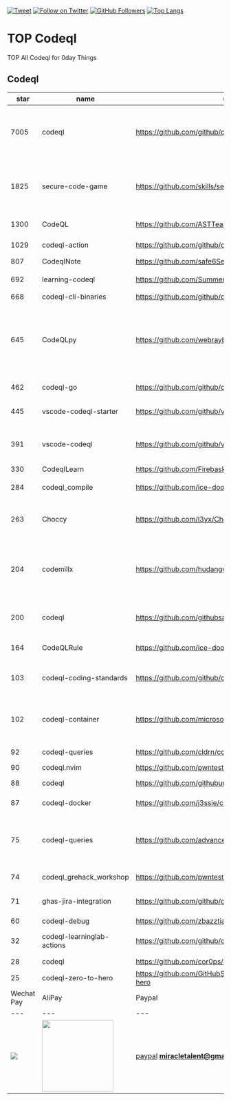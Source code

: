 [![Tweet](https://img.shields.io/twitter/url/http/Hktalent3135773.svg?style=social)](https://twitter.com/intent/follow?screen_name=Hktalent3135773) [![Follow on Twitter](https://img.shields.io/twitter/follow/Hktalent3135773.svg?style=social&label=Follow)](https://twitter.com/intent/follow?screen_name=Hktalent3135773) [![GitHub Followers](https://img.shields.io/github/followers/hktalent.svg?style=social&label=Follow)](https://github.com/hktalent/)
[![Top Langs](https://profile-counter.glitch.me/hktalent/count.svg)](https://51pwn.com)
<!-- header -->
# TOP Codeql
TOP All Codeql for 0day  Things
## Codeql
|star|name|url|des|
|---|---|---|---|
|7005|codeql|https://github.com/github/codeql|CodeQL: the libraries and queries that power security researchers around the world, as well as code scanning in GitHub Advanced Security|
|1825|secure-code-game|https://github.com/skills/secure-code-game|A GitHub Security Lab initiative, providing an in-repo learning experience, where learners secure intentionally vulnerable code.|
|1300|CodeQL|https://github.com/ASTTeam/CodeQL|《深入理解CodeQL》Finding vulnerabilities with CodeQL.|
|1029|codeql-action|https://github.com/github/codeql-action|Actions for running CodeQL analysis|
|807|CodeqlNote|https://github.com/safe6Sec/CodeqlNote|Codeql学习笔记|
|692|learning-codeql|https://github.com/SummerSec/learning-codeql|CodeQL Java 全网最全的中文学习资料|
|668|codeql-cli-binaries|https://github.com/github/codeql-cli-binaries|Binaries for the CodeQL CLI|
|645|CodeQLpy|https://github.com/webraybtl/CodeQLpy|CodeQLpy是一款基于CodeQL实现的半自动化代码审计工具，目前仅支持java语言。实现从源码反编译，数据库生成，脆弱性发现的全过程，可以辅助代码审计人员快速定位源码可能存在的漏洞。|
|462|codeql-go|https://github.com/github/codeql-go|The CodeQL extractor and libraries for Go.|
|445|vscode-codeql-starter|https://github.com/github/vscode-codeql-starter|Starter workspace to use with the CodeQL extension for Visual Studio Code.|
|391|vscode-codeql|https://github.com/github/vscode-codeql|An extension for Visual Studio Code that adds rich language support for CodeQL|
|330|CodeqlLearn|https://github.com/Firebasky/CodeqlLearn|记录学习codeql的过程|
|284|codeql_compile|https://github.com/ice-doom/codeql_compile|自动反编译闭源应用，创建codeql数据库|
|263|Choccy|https://github.com/l3yx/Choccy|GitHub项目监控 && CodeQL自动扫描   (GitHub project monitoring && CodeQL automatic analysis)|
|204|codemillx|https://github.com/hudangwei/codemillx|codemillx is a tool for CodeQL, extract the comments in the code and generate codeql module. 强化Go开源项目安全检测(内含开源项目漏洞挖掘方法)|
|200|codeql|https://github.com/githubsatelliteworkshops/codeql|GitHub Satellite 2020 workshops on finding security vulnerabilities with CodeQL for Java/JavaScript.|
|164|CodeQLRule|https://github.com/ice-doom/CodeQLRule|个人使用CodeQL编写的一些规则|
|103|codeql-coding-standards|https://github.com/github/codeql-coding-standards|This repository contains CodeQL queries and libraries which support various Coding Standards.|
|102|codeql-container|https://github.com/microsoft/codeql-container|Prepackaged and precompiled github codeql container for rapid analysis, deployment and development.|
|92|codeql-queries|https://github.com/cldrn/codeql-queries|My CodeQL queries collection|
|90|codeql.nvim|https://github.com/pwntester/codeql.nvim|CodeQL plugin for Neovim|
|88|codeql|https://github.com/githubuniverseworkshops/codeql|CodeQL workshops for GitHub Universe|
|87|codeql-docker|https://github.com/j3ssie/codeql-docker|Ready to use docker image for CodeQL|
|75|codeql-queries|https://github.com/advanced-security/codeql-queries|[Deprecated] GitHub's Field Team's CodeQL Custom Queries, Suites, and Configurations. See GitHubSecurityLab/CodeQL-Community-Packs instead|
|74|codeql_grehack_workshop|https://github.com/pwntester/codeql_grehack_workshop|GreHack 2021 CodeQL for Java workshop|
|71|ghas-jira-integration|https://github.com/github/ghas-jira-integration|Synchronize GitHub Code Scanning alerts to Jira issues|
|60|codeql-debug|https://github.com/zbazztian/codeql-debug||
|32|codeql-learninglab-actions|https://github.com/github/codeql-learninglab-actions|Actions and Images for use in Learning Lab courses for CodeQL|
|28|codeql|https://github.com/cor0ps/codeql|收集规则|
|25|codeql-zero-to-hero|https://github.com/GitHubSecurityLab/codeql-zero-to-hero|CodeQL zero to hero blog post series challenges|# Donation
| Wechat Pay | AliPay | Paypal | BTC Pay |BCH Pay |
| --- | --- | --- | --- | --- |
|<img src=https://raw.githubusercontent.com/hktalent/myhktools/main/md/wc.png>|<img width=166 src=https://raw.githubusercontent.com/hktalent/myhktools/main/md/zfb.png>|[paypal](https://www.paypal.me/pwned2019) **miracletalent@gmail.com**|<img width=166 src=https://raw.githubusercontent.com/hktalent/myhktools/main/md/BTC.png>|<img width=166 src=https://raw.githubusercontent.com/hktalent/myhktools/main/md/BCH.jpg>|

